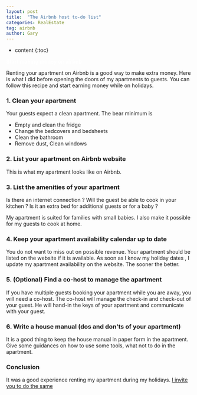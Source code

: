 ```yaml
---
layout: post
title:  "The Airbnb host to-do list"
categories: RealEstate
tag: airbnb
author: Gary
---
```

* content
{:toc}

<div class="module mid">
  <a class="mid" href="https://www.airbnb.com/r/gpierrelouis1" style="color:white;">
    <strong>Start making money on airbnb</strong>
  </a>
</div>

Renting your apartment on Airbnb is a good way to make extra money. Here is what I did before opening the doors of my apartments to guests. You can follow this recipe and start earning money while on holidays.

### 1. Clean your apartment

Your guests expect a clean apartment. The bear minimum is
* Empty and clean the fridge
* Change the bedcovers and bedsheets
* Clean the bathroom
* Remove dust, Clean windows







### 2. List your apartment on Airbnb website

This is what my apartment looks like on Airbnb.

<div class="airbnb-embed-frame" data-id="30316362" data-view="home">
  <script async="" src="https://www.airbnb.com/embeddable/airbnb_jssdk"></script>
</div>

### 3. List the amenities of your apartment

Is there an internet connection ?
Will the guest be able to cook in your kitchen ?
Is it an extra bed for additional guests or for a baby ?

My apartment is suited for families with small babies. I also make it possible for my guests to cook at home.

### 4. Keep your apartment availability calendar up to date

You do not want to miss out on possible revenue. Your apartment should be listed on the website if it is available.
As soon as I know my holiday dates , I update my apartment availability on the website. The sooner the better.

### 5. (Optional) Find a co-host to manage the apartment

If you have multiple guests booking your apartment while you are away, you will need a co-host. The co-host will manage the check-in and check-out of your guest. He will hand-in the keys of your apartment and communicate with your guest.

### 6. Write a house manual (dos and don'ts of your apartment)

It is a good thing to keep the house manual in paper form in the apartment. Give some guidances on how to use some tools, what not to do in the apartment.

### Conclusion

It was a good experience renting my apartment during my holidays. [I invite you to do the same](https://www.airbnb.com/r/gpierrelouis1)
